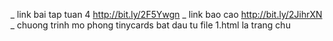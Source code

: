 ﻿_ link bai tap tuan 4 http://bit.ly/2F5Ywgn
_ link bao cao http://bit.ly/2JihrXN
_ chuong trinh mo phong tinycards bat dau tu file 1.html la trang chu